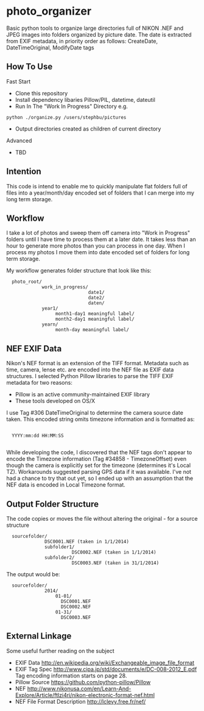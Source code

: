 # photo_organizer

Basic python tools to organize large directories full of NIKON .NEF and JPEG images into folders organized by picture date.
The date is extracted from EXIF metadata, in priority order as follows: CreateDate, DateTimeOriginal, ModifyDate tags

## How To Use
Fast Start
- Clone this repository
- Install dependency libaries Pillow/PIL, datetime, dateutil
- Run In The "Work In Progress" Directory e.g.
````
python ./organize.py /users/stephbu/pictures
````
- Output directories created as children of current directory

Advanced
- TBD

## Intention
This code is intend to enable me to quickly manipulate flat folders full of files into a year/month/day encoded set of folders that I can merge into my long term storage.

## Workflow
I take a lot of photos and sweep them off camera into "Work in Progress" folders until I have time to process them at a later date.  It takes less than an hour to generate more photos than you can process in one day.  When I process my photos I move them into date encoded set of folders for long term storage.

My workflow generates folder structure that look like this:
```
  photo_root/
             work_in_progress/
                              date1/
                              date2/
                              daten/
             year1/
                  month1-day1 meaningful label/
                  month2-day1 meaningful label/
             yearn/
                  month-day meaningful label/
```  
## NEF EXIF Data
Nikon's NEF format is an extension of the TIFF format. Metadata such as time, camera, lense etc. are encoded into the NEF file as EXIF data structures.  I selected Python Pillow libraries to parse the TIFF EXIF metadata for two reasons:

- Pillow is an active community-maintained EXIF library
- These tools developed on OS/X

I use Tag #306 DateTimeOriginal to determine the camera source date taken.  This encoded string omits timezone information and is formatted as:

  <code>
  YYYY:mm:dd HH:MM:SS
  </code>
  
While developing the code, I discovered that the NEF tags don't appear to encode the Timezone information (Tag #34858 - TimezoneOffset)
even though the camera is explicitly set for the timezone (determines it's Local TZ).  Workarounds suggested parsing GPS data if it was available.  I've not had a chance to try that out yet, so I ended up with an 
assumption that the NEF data is encoded in Local Timezone format.

## Output Folder Structure
The code copies or moves the file without altering the original - for a source structure

```
  sourcefolder/
              DSC0001.NEF (taken in 1/1/2014)
              subfolder1/
                        DSC0002.NEF (taken in 1/1/2014)
              subfolder2/
                        DSC0003.NEF (taken in 31/1/2014)
```  

The output would be:

```
  sourcefolder/
              2014/
                  01-01/
                    DSC0001.NEF
                    DSC0002.NEF
                  01-31/
                    DSC0003.NEF
``` 


## External Linkage
Some useful further reading on the subject
- EXIF Data http://en.wikipedia.org/wiki/Exchangeable_image_file_format
- EXIF Tag Spec http://www.cipa.jp/std/documents/e/DC-008-2012_E.pdf<br/>Tag encoding information starts on page 28.
- Pillow Source https://github.com/python-pillow/Pillow 
- NEF http://www.nikonusa.com/en/Learn-And-Explore/Article/ftlzi4ri/nikon-electronic-format-nef.html
- NEF File Format Description http://lclevy.free.fr/nef/
